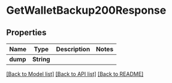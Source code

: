 # GetWalletBackup200Response

## Properties

Name | Type | Description | Notes
------------ | ------------- | ------------- | -------------
**dump** | **String** |  | 

[[Back to Model list]](../README.md#documentation-for-models) [[Back to API list]](../README.md#documentation-for-api-endpoints) [[Back to README]](../README.md)



